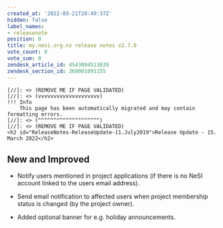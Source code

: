 ```yaml
---
created_at: '2022-03-21T20:49:37Z'
hidden: false
label_names:
- releasenote
position: 0
title: my.nesi.org.nz release notes v2.7.0
vote_count: 0
vote_sum: 0
zendesk_article_id: 4543094513039
zendesk_section_id: 360001091155
---
```



    [//]: <> (REMOVE ME IF PAGE VALIDATED)
    [//]: <> (vvvvvvvvvvvvvvvvvvvv)
    !!! Info
        This page has been automatically migrated and may contain formatting errors.
    [//]: <> (^^^^^^^^^^^^^^^^^^^^)
    [//]: <> (REMOVE ME IF PAGE VALIDATED)
    <h2 id="ReleaseNotes-ReleaseUpdate-11.July2019">Release Update - 15. March 2022</h2>
<h2 id="ReleaseNotes-NewandImproved">New and Improved</h2>
<ul>
<li>
<p data-renderer-start-pos="601">Notify users mentioned in project applications (if there is no NeSI account linked to the users email address).</p>
</li>
<li>
<p data-renderer-start-pos="723">Send email notification to affected users when project membership status is changed (by the project owner).</p>
</li>
<li>
<p data-renderer-start-pos="822">Added optional banner for e.g. holiday announcements.</p>
</li>
</ul>
